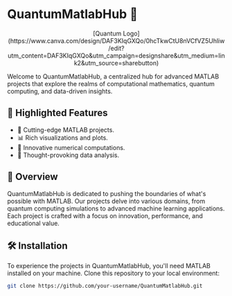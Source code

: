 # QuantumMatlabHub 🚀

<p align="center">
  [Quantum Logo](https://www.canva.com/design/DAF3KIqGXQo/0hcTkwCtU8nVCfVZ5Uhliw/edit?utm_content=DAF3KIqGXQo&utm_campaign=designshare&utm_medium=link2&utm_source=sharebutton)

</p>

Welcome to QuantumMatlabHub, a centralized hub for advanced MATLAB projects that explore the realms of computational mathematics, quantum computing, and data-driven insights.

## 🌟 Highlighted Features

- 🚀 Cutting-edge MATLAB projects.
- 📊 Rich visualizations and plots.
- 🤖 Innovative numerical computations.
- 🧠 Thought-provoking data analysis.

## 🚀 Overview

QuantumMatlabHub is dedicated to pushing the boundaries of what's possible with MATLAB. Our projects delve into various domains, from quantum computing simulations to advanced machine learning applications. Each project is crafted with a focus on innovation, performance, and educational value.

## 🛠️ Installation

To experience the projects in QuantumMatlabHub, you'll need MATLAB installed on your machine. Clone this repository to your local environment:

```bash
git clone https://github.com/your-username/QuantumMatlabHub.git

